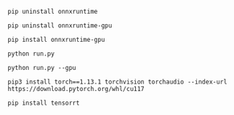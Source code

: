 

```pip uninstall onnxruntime```

```pip uninstall onnxruntime-gpu```

```pip install onnxruntime-gpu```


```python run.py```

```python run.py --gpu```



```pip3 install torch==1.13.1 torchvision torchaudio --index-url https://download.pytorch.org/whl/cu117```

```pip install tensorrt```
